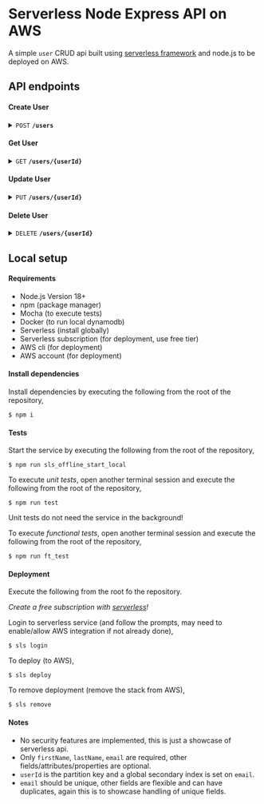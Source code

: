 # Serverless Node Express API on AWS

A simple `user` CRUD api built using [serverless framework](https://github.com/serverless/serverless) and node.js to be deployed on AWS.

## API endpoints

#### Create User

<details>
  <summary><code>POST</code> <code><b>/users</b></code></summary>

##### Parameters

> | name     |  type     | data type     | description   |
> |----------|-----------|---------------|---------------|
> | None     |  required | object/json   | request.body  |

##### Request.body

> ```javascript
>  {
>       "userId": (will be part of the response),
>       "firstName": <required>,
>       "lastName": <required>,
>       "email": <required>,
>       "dateOfBirth": [optional],
>       "phone": [optional],
>       "address": [optional],
>       "city": [optional],
>       "state": [optional],
>       "country": [optional],
>       "zipCode": [optional]
>  }
> ```

##### Responses

> | http code   | content-type          | response                                   |
> |-------------|-----------------------|--------------------------------------------|
> | 201         | application/json      | user object                                |
> | 400         | application/json      | {"code":"400","message":"Bad Request"}     |

##### Example cURL

> ```javascript
>  curl -X POST -H "Content-Type: application/json" -d '{"firstName":"john","lastName":"doe","email":"john.doe@email.com"}' http://localhost:3000/users
> ```

</details>


#### Get User

<details>
  <summary><code>GET</code> <code><b>/users/{userId}</b></code></summary>

##### Parameters

> | name   |  type      | data type      | description                                  |
> |--------|------------|----------------|----------------------------------------------|
> | userId |  required  | string         | user id obtained via create user response    |

##### Responses

> | http code     | content-type            | response                                                            |
> |---------------|-------------------------|---------------------------------------------------------------------|
> | 200           | application/json        | user object                                                         |
> | 404           | application/json        | {"code":"404","message":"could not find user with provided userId"} |

##### Example cURL

> ```javascript
>  curl -X GET http://localhost:3000/users/a234-ty09-3395-39lk-309u
> ```

</details>

#### Update User

<details>
  <summary><code>PUT</code> <code><b>/users/{userId}</b></code></summary>

##### Parameters

> | name     |  type     | data type     | description                                  |
> |----------|-----------|---------------|----------------------------------------------|
> | userId   |  required | string        | user id obtained via create user response    |
> | None     |  required | object/json   | request.body                                 |

##### Responses

> | http code     | content-type            | response                                                            |
> |---------------|-------------------------|---------------------------------------------------------------------|
> | 200           | application/json        | user object                                                         |
> | 400           | application/json        | {"code":"400","message":"Bad Request"}                              |
> | 404           | application/json        | {"code":"404","message":"could not find user with provided userId"} |

##### Example cURL

> ```javascript
>  curl -X POST -H "Content-Type: application/json" -d '{"firstName":"john","lastName":"doe","email":"johndoe@email.com"}' http://localhost:3000/users
> ```

</details>

#### Delete User

<details>
  <summary><code>DELETE</code> <code><b>/users/{userId}</b></code></summary>

##### Parameters

> | name     |  type     | data type     | description                                  |
> |----------|-----------|---------------|----------------------------------------------|
> | userId   |  required | string        | user id obtained via create user response    |

##### Responses

> | http code     | content-type            | response                                                              |
> |---------------|-------------------------|-----------------------------------------------------------------------|
> | 200           | application/json        | empty object                                                          |
> | 404           | application/json        | {"code":"404","message":"could not delete user with provided userId"} |

##### Example cURL

> ```javascript
>  curl -X DELETE http://localhost:3000/users/a234-ty09-3395-39lk-309u
> ```

</details>


## Local setup

#### Requirements

- Node.js Version 18+
- npm (package manager)
- Mocha (to execute tests)
- Docker (to run local dynamodb)
- Serverless (install globally)
- Serverless subscription (for deployment, use free tier)
- AWS cli (for deployment)
- AWS account (for deployment)

#### Install dependencies

Install dependencies by executing the following from the root of the repository,
```
$ npm i
```

#### Tests

Start the service by executing the following from the root of the repository, 

``````
$ npm run sls_offline_start_local
``````

To execute *unit tests*, open another terminal session and execute the following from the root of the repository,

```
$ npm run test
```

Unit tests do not need the service in the background!

To execute *functional tests*, open another terminal session and execute the following from the root of the repository,

```
$ npm run ft_test
```

#### Deployment

Execute the following from the root fo the repository.

*Create a free subscription with [serverless](https://www.serverless.com/)!*

Login to serverless service (and follow the prompts, may need to enable/allow AWS integration if not already done),

```
$ sls login
```

To deploy (to AWS),

```
$ sls deploy
```

To remove deployment (remove the stack from AWS),

```
$ sls remove
```

#### Notes

- No security features are implemented, this is just a showcase of serverless api.
- Only `firstName`, `lastName`, `email` are required, other fields/attributes/properties are optional.
- `userId` is the partition key and a global secondary index is set on `email`.
- `email` should be unique, other fields are flexible and can have duplicates, again this is to showcase handling of unique fields.
